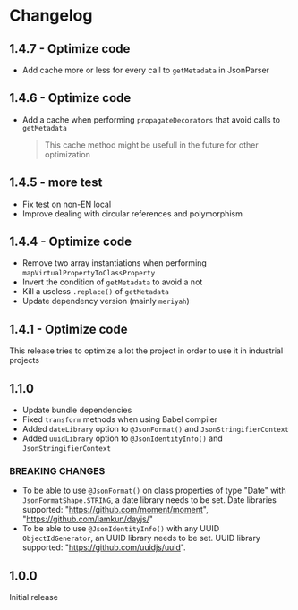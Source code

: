 # Changelog

## 1.4.7 - Optimize code

- Add cache more or less for every call to `getMetadata` in JsonParser

## 1.4.6 - Optimize code

- Add a cache when performing `propagateDecorators` that avoid calls to `getMetadata`
    > This cache method might be usefull in the future for other optimization

## 1.4.5 - more test

- Fix test on non-EN local
- Improve dealing with circular references and polymorphism

## 1.4.4 - Optimize code

- Remove two array instantiations when performing `mapVirtualPropertyToClassProperty`
- Invert the condition of `getMetadata` to avoid a not
- Kill a useless `.replace()` of `getMetadata`
- Update dependency version (mainly `meriyah`)

## 1.4.1 - Optimize code

This release tries to optimize a lot the project in order to use it in industrial projects

## 1.1.0

- Update bundle dependencies
- Fixed `transform` methods when using Babel compiler
- Added `dateLibrary` option to `@JsonFormat()` and `JsonStringifierContext`
- Added `uuidLibrary` option to `@JsonIdentityInfo()` and `JsonStringifierContext`

### BREAKING CHANGES

- To be able to use `@JsonFormat()` on class properties of type "Date" with `JsonFormatShape.STRING`, a date library needs to be set. Date libraries supported: "https://github.com/moment/moment", "https://github.com/iamkun/dayjs/"
- To be able to use `@JsonIdentityInfo()` with any UUID `ObjectIdGenerator`, an UUID library needs to be set. UUID library supported: "https://github.com/uuidjs/uuid".

## 1.0.0

Initial release